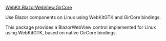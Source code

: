 [WebKit.BlazorWebView.GirCore][apps]

Use Blazor components on Linux using WebKitGTK and GirCore bindings.

This package provides a BlazorWebView control implemented for Linux using WebKitGTK, based on native GirCore bindings.

[apps]: https://github.com/czirok/apps
